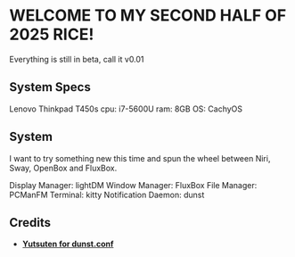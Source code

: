 # WELCOME TO MY SECOND HALF OF 2025 RICE!
Everything is still in beta, call it v0.01

## System Specs
Lenovo Thinkpad T450s
cpu: i7-5600U
ram: 8GB
OS: CachyOS

## System
I want to try something new this time and spun the wheel between Niri, Sway, OpenBox and FluxBox.

Display Manager: lightDM
Window Manager: FluxBox
File Manager: PCManFM
Terminal: kitty
Notification Daemon: dunst

## Credits
- **[Yutsuten for dunst.conf](https://github.com/Yutsuten/linux-config)**
